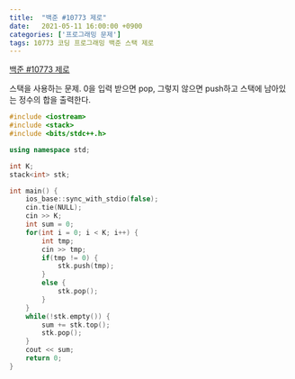 ```yaml
---
title:  "백준 #10773 제로"
date:   2021-05-11 16:00:00 +0900
categories: ['프로그래밍 문제']
tags: 10773 코딩 프로그래밍 백준 스택 제로
---
```

[백준 #10773 제로](https://www.acmicpc.net/problem/10773)

스택을 사용하는 문제. 0을 입력 받으면 pop, 그렇지 않으면 push하고 스택에 남아있는 정수의 합을 출력한다.

```c++
#include <iostream>
#include <stack>
#include <bits/stdc++.h>

using namespace std;

int K;
stack<int> stk;

int main() {
    ios_base::sync_with_stdio(false);
    cin.tie(NULL);
    cin >> K;
    int sum = 0;
    for(int i = 0; i < K; i++) {
        int tmp;
        cin >> tmp;
        if(tmp != 0) {
            stk.push(tmp);
        }
        else {
            stk.pop();
        }
    }
    while(!stk.empty()) {
        sum += stk.top();
        stk.pop();
    }
    cout << sum;
    return 0;
}
```